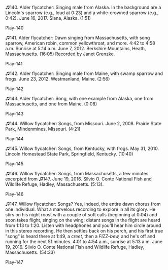 ♫140. Alder flycatcher: Singing male from Alaska. In the background are
a Lincoln's sparrow (e.g., loud at 0:23) and a white-crowned sparrow
(e.g., 0:42). June 16, 2017. Slana, Alaska. (1:51)

Play-140

♫141. Alder flycatcher: Dawn singing from Massachusetts, with song
sparrow, American robin, common yellowthroat, and more. 4:42 to 4:58
a.m. Sunrise at 5:14 a.m. June 7, 2012.
Berkshire Mountains, Heath, Massachusetts. (16:05) Recorded by Janet
Grenzke.

Play-141

♫142. Alder flycatcher: Singing male from Maine, with swamp sparrow and
frogs. June 23, 2012. Westmanland, Maine. (2:56)

Play-142

♫143. Alder flycatcher: Song, with one example from Alaska, one from
Massachusetts, and one from Maine. (0:08)

Play-143

♫144. Willow flycatcher: Songs, from Missouri. June 2, 2008. Prairie
State Park, Mindenmines, Missouri. (4:21)

Play-144

♫145. Willow flycatcher: Songs, from Kentucky, with frogs. May 31, 2010.
Lincoln Homestead State Park, Springfield, Kentucky. (10:40)

Play-145

♫146. Willow flycatcher: Songs, from Massachusetts, a few minutes
excerpted from ♫147. June 19, 2016. Silvio O. Conte National Fish and
Wildlife Refuge, Hadley, Massachusetts. (5:13).

Play-146

♫147. Willow flycatcher: Songs? Yes, indeed, the entire dawn chorus from
one individual. What a marvelous recording to explore in all its glory.
He stirs on his night roost with a couple of soft calls (beginning at
0:04) and soon takes flight, singing on the wing; distant songs in the
flight are heard from 1:13 to 1:20. Listen with headphones and you'll
hear him circle around in this stereo recording. He then settles back on
his perch, and his first true "song" is heard there at 1:49, a *creet*,
then a *FIZZ-bew,* and he's off and running for the next 51 minutes.
4:01 to 4:54 a.m., sunrise at 5:13 a.m. June
19, 2016. Silvio O. Conte National Fish and Wildlife Refuge, Hadley,
Massachusetts. (54:33)

Play-147
